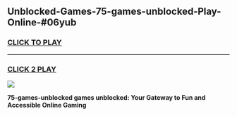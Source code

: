 
## Unblocked-Games-75-games-unblocked-Play-Online-#06yub
<h3>
<a href="https://premium.freeplayer.one?title=75-games-unblocked&ref=24F">CLICK TO PLAY</a></h3>
<hr>

<h3>
<a href="https://premium.freeplayer.one?title=75-games-unblocked&ref=24F">CLICK 2 PLAY</a>
  
</h3>

<a href="https://premium.freeplayer.one?title=75-games-unblocked&ref=24F/"><img src="https://clearcache.store/games.png"></a>


**75-games-unblocked games unblocked: Your Gateway to Fun and Accessible Online Gaming**
